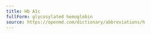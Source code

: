 ```yaml
---
title: Hb A1c
fullForm: glycosylated hemoglobin
source: https://openmd.com/dictionary/abbreviations/h
---
```

